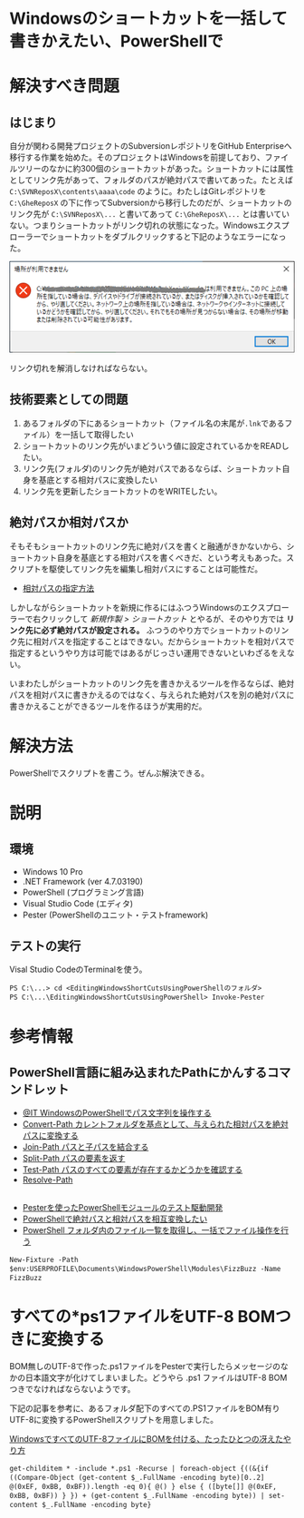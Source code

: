 Windowsのショートカットを一括して書きかえたい、PowerShellで
==============

# 解決すべき問題

## はじまり

自分が関わる開発プロジェクトのSubversionレポジトリをGitHub Enterpriseへ移行する作業を始めた。そのプロジェクトはWindowsを前提しており、ファイルツリーのなかに約300個のショートカットがあった。ショートカットには属性としてリンク先があって、フォルダのパスが絶対パスで書いてあった。たとえば `C:\SVNReposX\contents\aaaa\code` のように。わたしはGitレポジトリを `C:\GheReposX` の下に作ってSubversionから移行したのだが、ショートカットのリンク先が `C:\SVNReposX\...` と書いてあって `C:\GheReposX\...` とは書いていない。つまりショートカットがリンク切れの状態になった。Windowsエクスプローラーでショートカットをダブルクリックすると下記のようなエラーになった。

![場所が利用できません](docs/images/brokenLink.png)

リンク切れを解消しなければならない。

## 技術要素としての問題

1. あるフォルダの下にあるショートカット（ファイル名の末尾が`.lnk`であるファイル）を一括して取得したい
2. ショートカットのリンク先がいまどういう値に設定されているかをREADしたい。
3. リンク先(フォルダ)のリンク先が絶対パスであるならば、ショートカット自身を基底とする相対パスに変換したい
4. リンク先を更新したショートカットのをWRITEしたい。

## 絶対パスか相対パスか

そもそもショートカットのリンク先に絶対パスを書くと融通がきかないから、ショートカット自身を基底とする相対パスを書くべきだ、という考えもあった。スクリプトを駆使してリンク先を編集し相対パスにすることは可能性だ。

- [相対パスの指定方法](https://dulunoj.com/2018/02/13/%E7%9B%B8%E5%AF%BE%E3%83%91%E3%82%B9%E3%81%AE%E6%8C%87%E5%AE%9A%E6%96%B9%E6%B3%95/)

しかしながらショートカットを新規に作るにはふつうWindowsのエクスプローラーで右クリックして *新規作製 > ショートカット* とやるが、そのやり方では **リンク先に必ず絶対パスが設定される。** ふつうのやり方でショートカットのリンク先に相対パスを指定することはできない。だからショートカットを相対パスで指定するというやり方は可能ではあるがじっさい運用できないといわざるをえない。

いまわたしがショートカットのリンク先を書きかえるツールを作るならば、絶対パスを相対パスに書きかえるのではなく、与えられた絶対パスを別の絶対パスに書きかえることができるツールを作るほうが実用的だ。

# 解決方法

PowerShellでスクリプトを書こう。ぜんぶ解決できる。


# 説明

## 環境

- Windows 10 Pro
- .NET Framework (ver 4.7.03190)
- PowerShell (プログラミング言語)
- Visual Studio Code (エディタ)
- Pester (PowerShellのユニット・テストframework)

## テストの実行

Visal Studio CodeのTerminalを使う。

```
PS C:\...> cd <EditingWindowsShortCutsUsingPowerShellのフォルダ>
PS C:\...\EditingWindowsShortCutsUsingPowerShell> Invoke-Pester
```


# 参考情報

## PowerShell言語に組み込まれたPathにかんするコマンドレット

- [@IT WindowsのPowerShellでパス文字列を操作する](https://www.atmarkit.co.jp/ait/articles/0809/12/news139.html)
- [Convert-Path カレントフォルダを基点として、与えられた相対パスを絶対パスに変換する](https://forsenergy.com/ja-jp/windowspowershellhelp/html/60cd1f85-c580-454a-8df5-f8ec4ce44a34.htm)
- [Join-Path パスと子パスを結合する](https://forsenergy.com/ja-jp/windowspowershellhelp/html/2c0230a1-fe6b-40f5-8fd2-926ce631b402.htm)
- [Split-Path パスの要素を返す](https://forsenergy.com/ja-jp/windowspowershellhelp/html/efafd4b3-e5cf-4899-b693-3b4a0d91d01a.htm)
- [Test-Path パスのすべての要素が存在するかどうかを確認する](https://forsenergy.com/ja-jp/windowspowershellhelp/html/bce28e12-dc29-4ffd-8f1c-28f877931ebf.htm)
- [Resolve-Path ](https://forsenergy.com/ja-jp/windowspowershellhelp/html/69809773-ce6e-4128-9526-3eaf4b5dc6d5.htm)

##
- [Pesterを使ったPowerShellモジュールのテスト駆動開発](https://qiita.com/yuki451/items/68d4b1f0bc235f7f318d)
- [PowerShellで絶対パスと相対パスを相互変換したい](https://qiita.com/yumura_s/items/0aed4c275432993e9174)
- [PowerShell フォルダ内のファイル一覧を取得し、一括でファイル操作を行う](https://mseeeen.msen.jp/how-to-get-list-of-files-in-folder-with-powershell/)



```
New-Fixture -Path $env:USERPROFILE\Documents\WindowsPowerShell\Modules\FizzBuzz -Name FizzBuzz
```

# すべての*ps1ファイルをUTF-8 BOMつきに変換する

BOM無しのUTF-8で作った.ps1ファイルをPesterで実行したらメッセージのなかの日本語文字が化けてしまいました。どうやら .ps1 ファイルはUTF-8 BOMつきでなければならないようです。

下記の記事を参考に、あるフォルダ配下のすべての.PS1ファイルをBOM有りUTF-8に変換するPowerShellスクリプトを用意しました。

[WindowsですべてのUTF-8ファイルにBOMを付ける、たったひとつの冴えたやり方](https://qiita.com/aokomoriuta/items/b1182d310ec4ef2d76b7)

```
get-childitem * -include *.ps1 -Recurse | foreach-object {((&{if ((Compare-Object (get-content $_.FullName -encoding byte)[0..2] @(0xEF, 0xBB, 0xBF)).length -eq 0){ @() } else { ([byte[]] @(0xEF, 0xBB, 0xBF)) } }) + (get-content $_.FullName -encoding byte)) | set-content $_.FullName -encoding byte}
```
